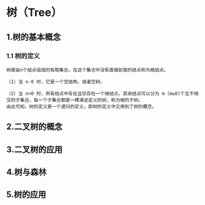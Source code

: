 # 树（Tree）

## 1.树的基本概念

### 1.1 树的定义

    树是由n个结点组成的有限集合。在这个集合中没有直接前驱的结点称为根结点。

    （1）当 n-0 时，它是一个空结构，或者空树。

    （2）当 n>0 时，所有结点中存在且仅存在一个根结点，其余结点可以分为 m（m≥0)个互不相交的子集合，每一个子集合都是一棵满足定义的树，称为根的子树。
    由此可知，树的定义是一个递归的定义，即树的定义中又用到了树的概念。

## 2.二叉树的概念

## 3.二叉树的应用

## 4.树与森林

## 5.树的应用
